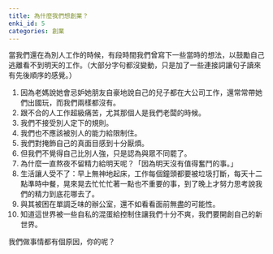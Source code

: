 ```yaml
---
title: 為什麼我們想創業？
enki_id: 5
categories: 創業
---
```

當我們還在為別人工作的時候，有段時間我們曾寫下一些當時的想法，以鼓勵自己逃離看不到明天的工作。（大部分字句都沒變動，只是加了一些連接詞讓句子讀來有先後順序的感覺。）

1. 因為老媽說她會忌妒她朋友自豪地說自己的兒子都在大公司工作，還常常帶她們出國玩，而我們兩樣都沒有。
2. 跟不合的人工作超級痛苦，尤其那個人是我們老闆的時候。
3. 我們不接受別人定下的規則。
4. 我們也不應該被別人的能力給限制住。
5. 我們對掩飾自己的真面目感到十分厭煩。
6. 但我們不覺得自己比別人強，只是認為與眾不同罷了。
7. 為什麼一直熬夜不留精力給明天呢？「因為明天沒有值得奮鬥的事。」
8. 生活讓人受不了：早上無神地起床，工作每個鐘頭都要被垃圾打斷，每天十二點準時中餐，晃來晃去忙忙忙著一點也不重要的事，到了晚上才努力思考說我們的精力到底花哪去了。
9. 與其被困在單調乏味的辦公室，還不如看看面前無盡的可能性。
10. 知道這世界被一些自私的混蛋給控制住讓我們十分不爽，我們要開創自己的新世界。


我們做事情都有個原因，你的呢？
